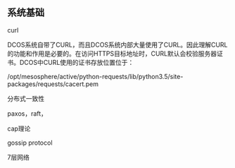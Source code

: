 ## 系统基础

curl

DCOS系统自带了CURL，而且DCOS系统内部大量使用了CURL。因此理解CURL的功能和作用是必要的。在访问HTTPS目标地址时，CURL默认会校验服务器证书。DCOS中CURL使用的证书存放位置位于：

\/opt\/mesosphere\/active\/python-requests\/lib\/python3.5\/site-packages\/requests\/cacert.pem





分布式一致性

paxos，raft，

cap理论

gossip protocol

7层网络

